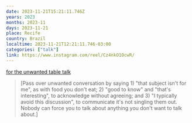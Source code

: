 ```yaml
---
date: 2023-11-21T15:21:11.746Z
years: 2023
months: 2023-11
days: 2023-11-21
place: Recife
country: Brazil
localtime: 2023-11-21T12:21:11.746-03:00
categories: ["talk"]
link: https://www.instagram.com/reel/Cz4nkO1OcwR/
---
```

[for the unwanted table talk](https://www.instagram.com/reel/Cz4nkO1OcwR/)

> [Pass over unwanted conversation by saying 1) "that subject isn't for me", as with food you don't eat; 2) "good to know" and "that's interesting", to acknowledge without agreeing; and 3) "I typically avoid this discussion", to communicate it's not singling them out. Nobody can force you to talk about anything you don't want to talk about.]
